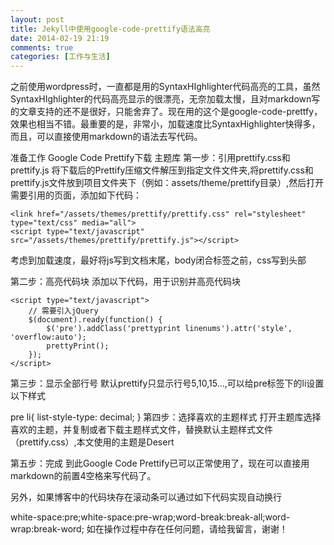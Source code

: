 ```yaml
---
layout: post
title: Jekyll中使用google-code-prettify语法高亮
date: 2014-02-19 21:19
comments: true
categories: [工作与生活]
---
```


之前使用wordpress时，一直都是用的SyntaxHIghlighter代码高亮的工具，虽然SyntaxHIghlighter的代码高亮显示的很漂亮，无奈加载太慢，且对markdown写的文章支持的还不是很好，只能舍弃了。现在用的这个是google-code-prettfy，效果也相当不错。最重要的是，非常小，加载速度比SyntaxHighlighter快得多，而且，可以直接使用markdown的语法去写代码。

准备工作
Google Code Prettify下载
主题库
第一步：引用prettify.css和prettify.js
将下载后的Prettify压缩文件解压到指定文件文件夹,将prettify.css和prettify.js文件放到项目文件夹下（例如：assets/theme/prettify目录）,然后打开需要引用的页面，添加如下代码：

    <link href="/assets/themes/prettify/prettify.css" rel="stylesheet" type="text/css" media="all">
    <script type="text/javascript" src="/assets/themes/prettify/prettify.js"></script>

考虑到加载速度，最好将js写到文档末尾，body闭合标签之前，css写到头部

第二步：高亮代码块
添加以下代码，用于识别并高亮代码块

    <script type="text/javascript">
        // 需要引入jQuery
        $(document).ready(function() {
            $('pre').addClass('prettyprint linenums').attr('style', 'overflow:auto');
            prettyPrint();
        });
    </script>
    
第三步：显示全部行号
默认prettify只显示行号5,10,15...,可以给pre标签下的li设置以下样式

pre li{ list-style-type: decimal; }
第四步：选择喜欢的主题样式
打开主题库选择喜欢的主题，并复制或者下载主题样式文件，替换默认主题样式文件（prettify.css）,本文使用的主题是Desert

第五步：完成
到此Google Code Prettify已可以正常使用了，现在可以直接用markdown的前置4空格来写代码了。

另外，如果博客中的代码块存在滚动条可以通过如下代码实现自动换行

white-space:pre;white-space:pre-wrap;word-break:break-all;word-wrap:break-word;
如在操作过程中存在任何问题，请给我留言，谢谢！
